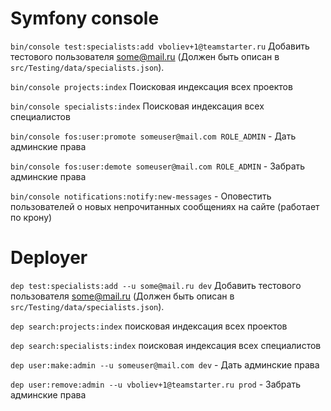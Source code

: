 # Symfony console

`bin/console test:specialists:add vboliev+1@teamstarter.ru` Добавить тестового пользователя some@mail.ru (Должен быть описан в `src/Testing/data/specialists.json`).

`bin/console projects:index` Поисковая индексация всех проектов

`bin/console specialists:index` Поисковая индексация всех специалистов

`bin/console fos:user:promote someuser@mail.com ROLE_ADMIN` - Дать админские права

`bin/console fos:user:demote someuser@mail.com ROLE_ADMIN` - Забрать админские права

`bin/console notifications:notify:new-messages` - Оповестить пользователей о новых непрочитанных сообщениях на сайте (работает по крону)

# Deployer

`dep test:specialists:add --u some@mail.ru dev` Добавить тестового пользователя some@mail.ru (Должен быть описан в `src/Testing/data/specialists.json`).

`dep search:projects:index` поисковая индексация всех проектов

`dep search:specialists:index` поисковая индексация всех специалистов

`dep user:make:admin --u someuser@mail.com dev` - Дать админские права

`dep user:remove:admin --u vboliev+1@teamstarter.ru prod` - Забрать админские права